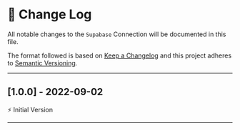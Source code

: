 # 📣 Change Log
All notable changes to the `Supabase` Connection will be documented in this file.

The format followed is based on [Keep a Changelog](http://keepachangelog.com/) and this project adheres to [Semantic Versioning](http://semver.org/).

---
 
## [1.0.0] - 2022-09-02
 
⚡️ Initial Version
 
---
